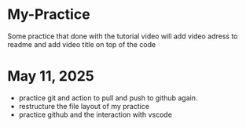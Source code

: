 # My-Practice
Some practice that done with the tutorial video
will add video adress to readme and add video title on top of the code

# May 11, 2025 
- practice git and action to pull and push to github again.
- restructure the file layout of my practice
- practice github and the interaction with vscode
